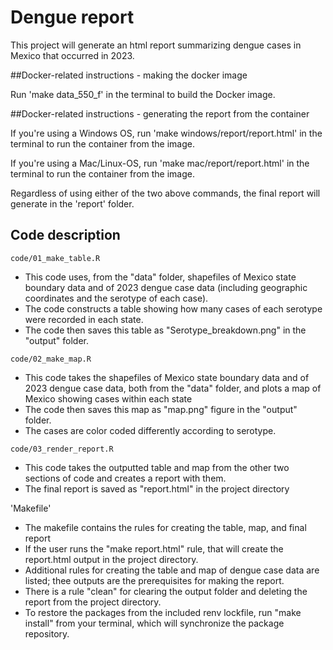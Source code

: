 # Dengue report 

This project will generate an html report summarizing dengue cases in Mexico that occurred in 2023.

##Docker-related instructions - making the docker image

Run 'make data_550_f' in the terminal to build the Docker image.

##Docker-related instructions - generating the report from the container

If you're using a Windows OS, run 'make windows/report/report.html' in the terminal to run the container from the image. 

If you're using a Mac/Linux-OS, run 'make mac/report/report.html' in the terminal to run the container from the image. 

Regardless of using either of the two above commands, the final report will generate in the 'report' folder.


## Code description

`code/01_make_table.R`
- This code uses, from the "data" folder, shapefiles of Mexico state boundary data and of 2023 dengue case data (including geographic coordinates and the serotype of each case).
- The code constructs a table showing how many cases of each serotype were recorded in each state. 
- The code then saves this table as "Serotype_breakdown.png" in the "output" folder.

`code/02_make_map.R`
- This code takes the shapefiles of Mexico state boundary data and of 2023 dengue case data, both from the "data" folder, and plots a map of Mexico showing cases within each state
- The code then saves this map as "map.png" figure in the "output" folder.
- The cases are color coded differently according to serotype.

`code/03_render_report.R`
- This code takes the outputted table and map from the other two sections of code and creates a report with them.
- The final report is saved as "report.html" in the project directory

'Makefile'
- The makefile contains the rules for creating the table, map, and final report
- If the user runs the "make report.html" rule, that will create the report.html output in the project directory.
- Additional rules for creating the table and map of dengue case data are listed; thee outputs are the prerequisites for making the report.
- There is a rule "clean" for clearing the output folder and deleting the report from the project directory. 
- To restore the packages from the included renv lockfile, run "make install" from your terminal, which will synchronize the package repository.








